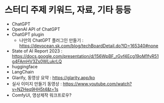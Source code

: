 # 스터디 주제 키워드, 자료, 기타 등등
- ChatGPT
- OpenAI API of ChatGPT
- ChatGPT plugin
    - 나만의 ChatGPT 플러그인 만들기 : https://devocean.sk.com/blog/techBoardDetail.do?ID=165340#none
- State of AI Report 2023 : https://docs.google.com/presentation/d/156WpBF_rGvf4Ecg19oM1fyR51g4FAmHV3Zs0WLukrLQ
- huggingface
- LangChain
- Glarify, 동영상 요약 : https://glarity.app/ko
- 실사 이미지 만들기 동영상 : https://www.youtube.com/watch?v=NZHeq9HH5t4&t=1s
- ComfyUI, 영상제작 워크프로우?